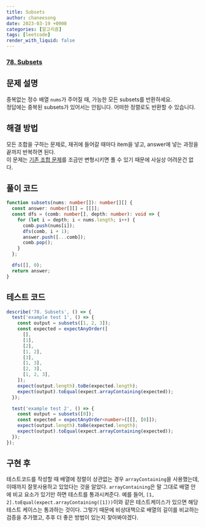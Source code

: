 ```yaml
---
title: Subsets
author: chaneesong
date: 2023-03-19 +0900
categories: [알고리즘]
tags: [leetcode]
render_with_liquid: false
---
```


### [78. Subsets](https://leetcode.com/problems/subsets/description/)

## 문제 설명

중복없는 정수 배열 `nums`가 주어질 때, 가능한 모든 subsets를 반환하세요.  
정답에는 중복된 subsets가 있어서는 안됩니다. 어떠한 정렬로도 반환할 수 있습니다.

## 해결 방법

모든 조합을 구하는 문제로, 재귀에 들어갈 때마다 item을 넣고, answer에 넣는 과정을 끝까지 반복하면 된다.  
이 문제는 [기존 조합 문제](https://chaneesong.github.io/posts/combinations/)를 조금만 변형시키면 풀 수 있기 때문에 사실상 어려운건 없다.

## 풀이 코드

```typescript
function subsets(nums: number[]): number[][] {
  const answer: number[][] = [[]];
  const dfs = (comb: number[], depth: number): void => {
    for (let i = depth; i < nums.length; i++) {
      comb.push(nums[i]);
      dfs(comb, i + 1);
      answer.push([...comb]);
      comb.pop();
    }
  };

  dfs([], 0);
  return answer;
}
```

## 테스트 코드

```typescript
describe('78. Subsets', () => {
  test('example test 1', () => {
    const output = subsets([1, 2, 3]);
    const expected = expectAnyOrder([
      [],
      [1],
      [2],
      [1, 2],
      [3],
      [1, 3],
      [2, 3],
      [1, 2, 3],
    ]);
    expect(output.length).toBe(expected.length);
    expect(output).toEqual(expect.arrayContaining(expected));
  });

  test('example test 2', () => {
    const output = subsets([0]);
    const expected = expectAnyOrder<number>([[], [0]]);
    expect(output.length).toBe(expected.length);
    expect(output).toEqual(expect.arrayContaining(expected));
  });
});
```

## 구현 후

테스트코드를 작성할 때 배열에 정렬이 상관없는 경우 `arrayContaining`을 사용했는데, 이때까지 잘못사용하고 있었다는 것을 알았다. `arrayContaining`은 말 그대로 배열 안에 비교 요소가 있기만 하면 테스트를 통과시켜준다. 예를 들어, `[1, 2].toEqual(expect.arrayContaining([1]))`이와 같은 테스트케이스가 있으면 해당 테스트 케이스는 통과하는 것이다. 그렇기 때문에 비상대책으로 배열의 길이를 비교하는 검증을 추가했고, 추후 더 좋은 방법이 있는지 찾아봐야겠다.
